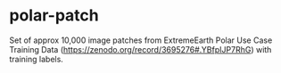# polar-patch
Set of approx 10,000 image patches from ExtremeEarth Polar Use Case Training Data (https://zenodo.org/record/3695276#.YBfpIJP7RhG) with training labels.
